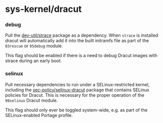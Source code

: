# sys-kernel/dracut

### debug
Pull the [dev-util/strace](../dev-util/strace.md) package as a dependency. When `strace` is installed dracut will automatically add it into the built initramfs file as part of the `03rescue` or `95debug` module.

This flag should be enabled if there is a need to debug Dracut images with strace during an early boot.

### selinux
Pull necessary dependencies to run under a SELinux-restricted kernel, including the [sec-policy/selinux-dracut](../sec-policy/selinux-dracut.md) package that contains SELinux policies for Dracut. This is necessary for the proper operation of the `98selinux` Dracut module.

This flag should only ever be toggled system-wide, e.g. as part of the SELinux-enabled Portage profile.
